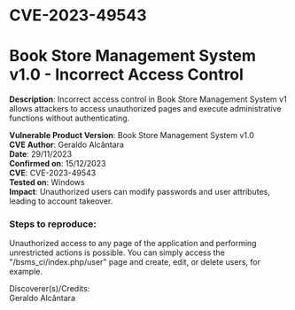 # CVE-2023-49543
# Book Store Management System v1.0 - Incorrect Access Control 


**Description**: Incorrect access control in Book Store Management System v1 allows attackers to access unauthorized pages and execute administrative functions without authenticating.

**Vulnerable Product Version**: Book Store Management System v1.0  
**CVE Author**: Geraldo Alcântara  
**Date**: 29/11/2023  
**Confirmed on**: 15/12/2023  
**CVE**: CVE-2023-49543  
**Tested on**: Windows  
**Impact**: Unauthorized users can modify passwords and user attributes, leading to account takeover.  
### Steps to reproduce:  
Unauthorized access to any page of the application and performing unrestricted actions is possible. You can simply access the "/bsms_ci/index.php/user" page and create, edit, or delete users, for example.

Discoverer(s)/Credits:  
Geraldo Alcântara  
